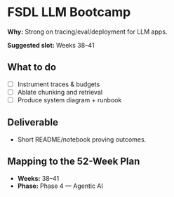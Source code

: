 # FSDL LLM Bootcamp

**Why:** Strong on tracing/eval/deployment for LLM apps.

**Suggested slot:** Weeks 38–41

## What to do
- [ ] Instrument traces & budgets
- [ ] Ablate chunking and retrieval
- [ ] Produce system diagram + runbook

## Deliverable
- Short README/notebook proving outcomes.

## Mapping to the 52-Week Plan
- **Weeks:** 38–41  
- **Phase:** Phase 4 — Agentic AI
